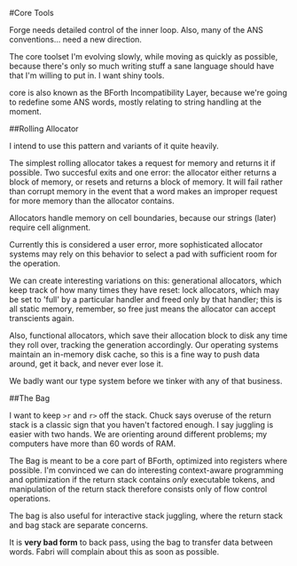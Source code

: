 #Core Tools

Forge needs detailed control of the inner loop. Also, many of the ANS conventions... need a new direction.

The core toolset I'm evolving slowly, while moving as quickly as possible, because there's only so much writing stuff a sane language should have that I'm willing to put in. I want shiny tools. 

core is also known as the BForth Incompatibility Layer, because we're going to redefine some ANS words, mostly relating to string handling at the moment. 

##Rolling Allocator

I intend to use this pattern and variants of it quite heavily.

The simplest rolling allocator takes a request for memory and returns it if possible. Two succesful exits and one error: the allocator either returns a block of memory, or resets and returns a block of memory. It will fail rather than corrupt memory in the event that a word makes an improper request for more memory than the allocator contains.

Allocators handle memory on cell boundaries, because our strings (later) require cell alignment. 

Currently this is considered a user error, more sophisticated allocator systems may rely on this behavior to select a pad with sufficient room for the operation.

We can create interesting variations on this: generational allocators, which keep track of how many times they have reset: lock allocators, which may be set to 'full' by a particular handler and freed only by that handler; this is all static memory, remember, so free just means the allocator can accept transcients again.

Also, functional allocators, which save their allocation block to disk any time they roll over, tracking the generation accordingly. Our operating systems maintain an in-memory disk cache, so this is a fine way to push data around, get it back, and never ever lose it. 

We badly want our type system before we tinker with any of that business.

##The Bag

I want to keep `>r` and `r>` off the stack. Chuck says overuse of the return stack is a classic sign that you haven't factored enough. I say juggling is easier with two hands. We are orienting around different problems; my computers have more than 60 words of RAM. 

The Bag is meant to be a core part of BForth, optimized into registers where possible. I'm convinced we can do interesting context-aware programming and optimization if the return stack contains *only* executable tokens, and manipulation of the return stack therefore consists only of flow control operations.

The bag is also useful for interactive stack juggling, where the return stack and bag stack are separate concerns. 

It is **very bad form** to back pass, using the bag to transfer data between words. Fabri will complain about this as soon as possible.
